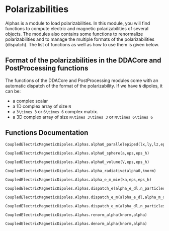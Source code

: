 # Polarizabilities

Alphas is a module to load polarizabilities. In this module, you will find functions to compute electric and magnetic polarizabilities of several objects. The modules also contains some functions to renormalize polarizabilities and to manage the multiple formats of the polarizabilities (dispatch). The list of functions as well as how to use them is given below. 

## Format of the polarizabilities in the DDACore and PostProcessing functions
The functions of the DDACore and PostProcessing modules come with an automatic dispatch of the format of the polarizability. If we have ``N`` dipoles, it can be:
- a complex scalar
- a 1D complex array of size ``N``
- a ``3\times 3`` or ``6\times 6`` complex matrix.
- a 3D complex array of size ``N\times 3\times 3`` or ``N\times 6\times 6``



## Functions Documentation

```@docs
CoupledElectricMagneticDipoles.Alphas.alpha0_parallelepiped(lx,ly,lz,eps,eps_h)
```
```@docs
CoupledElectricMagneticDipoles.Alphas.alpha0_sphere(a,eps,eps_h)
```

```@docs
CoupledElectricMagneticDipoles.Alphas.alpha0_volume(V,eps,eps_h)
```

```@docs
CoupledElectricMagneticDipoles.Alphas.alpha_radiative(alpha0,knorm)
```

```@docs
CoupledElectricMagneticDipoles.Alphas.alpha_e_m_mie(ka,eps,eps_h)
```

```@docs
CoupledElectricMagneticDipoles.Alphas.dispatch_e(alpha_e_dl,n_particles)
```

```@docs
CoupledElectricMagneticDipoles.Alphas.dispatch_e_m(alpha_e_dl,alpha_m_dl,n_particles)
```

```@docs
CoupledElectricMagneticDipoles.Alphas.dispatch_e_m(alpha_dl,n_particles)
```

```@docs
CoupledElectricMagneticDipoles.Alphas.renorm_alpha(knorm,alpha)
```

```@docs
CoupledElectricMagneticDipoles.Alphas.denorm_alpha(knorm,alpha)
```
